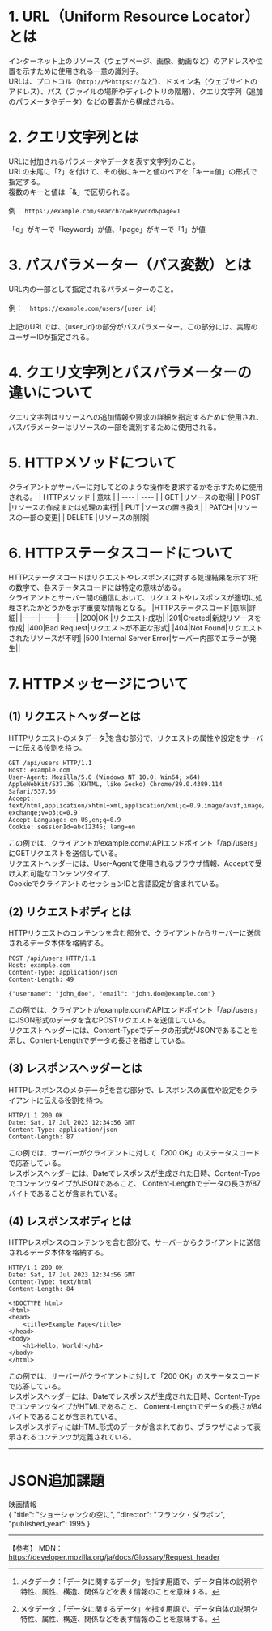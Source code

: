 # 1. URL（Uniform Resource Locator）とは
インターネット上のリソース（ウェブページ、画像、動画など）のアドレスや位置を示すために使用される一意の識別子。<br>
URLは、プロトコル（`http://`や`https://`など）、ドメイン名（ウェブサイトのアドレス）、パス（ファイルの場所やディレクトリの階層）、クエリ文字列（追加のパラメータやデータ）などの要素から構成される。
# 2. クエリ文字列とは
URLに付加されるパラメータやデータを表す文字列のこと。<br>
URLの末尾に「?」を付けて、その後にキーと値のペアを「キー=値」の形式で指定する。<br>
複数のキーと値は「&」で区切られる。<br>
<br>
例： `https://example.com/search?q=keyword&page=1`<br>
<br>
「q」がキーで「keyword」が値、「page」がキーで「1」が値
# 3. パスパラメーター（パス変数）とは
URL内の一部として指定されるパラメーターのこと。<br>
<br>
例：　`https://example.com/users/{user_id}`<br>
<br>
上記のURLでは、{user_id}の部分がパスパラメーター。この部分には、実際のユーザーIDが指定される。
# 4. クエリ文字列とパスパラメーターの違いについて
クエリ文字列はリソースへの追加情報や要求の詳細を指定するために使用され、パスパラメーターはリソースの一部を識別するために使用される。
# 5. HTTPメソッドについて
クライアントがサーバーに対してどのような操作を要求するかを示すために使用される。
|  HTTPメソッド  |  意味  |
|  ---- | ----  |
|  GET |リソースの取得|
| POST |リソースの作成または処理の実行|
| PUT	|ソースの置き換え|
| PATCH	|リソースの一部の変更|
| DELETE |リソースの削除|
# 6. HTTPステータスコードについて
HTTPステータスコードはリクエストやレスポンスに対する処理結果を示す3桁の数字で、各ステータスコードには特定の意味がある。<br>
クライアントとサーバー間の通信において、リクエストやレスポンスが適切に処理されたかどうかを示す重要な情報となる。
|HTTPステータスコード|意味|詳細|
|-----|-----|-----|
|200|OK |リクエスト成功|
|201|Created|新規リソースを作成|
|400|Bad Request|リクエストが不正な形式|
|404|Not Found|リクエストされたリソースが不明|
|500|Internal Server Error|サーバー内部でエラーが発生||
# 7. HTTPメッセージについて
## (1) リクエストヘッダーとは
HTTPリクエストのメタデータ[^1]を含む部分で、リクエストの属性や設定をサーバーに伝える役割を持つ。

   ```
   GET /api/users HTTP/1.1
   Host: example.com
   User-Agent: Mozilla/5.0 (Windows NT 10.0; Win64; x64) AppleWebKit/537.36 (KHTML, like Gecko) Chrome/89.0.4389.114 Safari/537.36
   Accept: text/html,application/xhtml+xml,application/xml;q=0.9,image/avif,image/webp,image/apng,*/*;q=0.8,application/signed-exchange;v=b3;q=0.9
   Accept-Language: en-US,en;q=0.9
   Cookie: sessionId=abc12345; lang=en
   ```

この例では、クライアントがexample.comのAPIエンドポイント「/api/users」にGETリクエストを送信している。<br>
リクエストヘッダーには、User-Agentで使用されるブラウザ情報、Acceptで受け入れ可能なコンテンツタイプ、<br>
CookieでクライアントのセッションIDと言語設定が含まれている。
   
## (2) リクエストボディとは
HTTPリクエストのコンテンツを含む部分で、クライアントからサーバーに送信されるデータ本体を格納する。

   ```
   POST /api/users HTTP/1.1
   Host: example.com
   Content-Type: application/json
   Content-Length: 49

   {"username": "john_doe", "email": "john.doe@example.com"}
   ```

この例では、クライアントがexample.comのAPIエンドポイント「/api/users」にJSON形式のデータを含むPOSTリクエストを送信している。<br>
リクエストヘッダーには、Content-Typeでデータの形式がJSONであることを示し、Content-Lengthでデータの長さを指定している。

## (3) レスポンスヘッダーとは
HTTPレスポンスのメタデータ[^1]を含む部分で、レスポンスの属性や設定をクライアントに伝える役割を持つ。

   ```
   HTTP/1.1 200 OK
   Date: Sat, 17 Jul 2023 12:34:56 GMT
   Content-Type: application/json
   Content-Length: 87

   ```

この例では、サーバーがクライアントに対して「200 OK」のステータスコードで応答している。<br>
レスポンスヘッダーには、Dateでレスポンスが生成された日時、Content-TypeでコンテンツタイプがJSONであること、
Content-Lengthでデータの長さが87バイトであることが含まれている。

## (4) レスポンスボディとは
HTTPレスポンスのコンテンツを含む部分で、サーバーからクライアントに送信されるデータ本体を格納する。

   ```
   HTTP/1.1 200 OK
   Date: Sat, 17 Jul 2023 12:34:56 GMT
   Content-Type: text/html
   Content-Length: 84

   <!DOCTYPE html>
   <html>
   <head>
       <title>Example Page</title>
   </head>
   <body>
       <h1>Hello, World!</h1>
   </body>
   </html>
   ```
この例では、サーバーがクライアントに対して「200 OK」のステータスコードで応答している。<br>
レスポンスヘッダーには、Dateでレスポンスが生成された日時、Content-TypeでコンテンツタイプがHTMLであること、
Content-Lengthでデータの長さが84バイトであることが含まれている。<br>
レスポンスボディにはHTML形式のデータが含まれており、ブラウザによって表示されるコンテンツが定義されている。

*****
# JSON追加課題
映画情報<br>
{
"title": "ショーシャンクの空に",
"director": "フランク・ダラボン",
"published_year": 1995
}

   [^1]:メタデータ：「データに関するデータ」を指す用語で、データ自体の説明や特性、属性、構造、関係などを表す情報のことを意味する。

*****
   【参考】
   MDN：https://developer.mozilla.org/ja/docs/Glossary/Request_header
